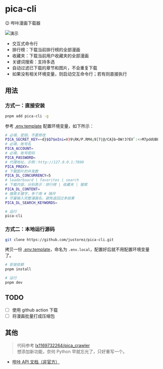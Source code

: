 # pica-cli

😉 哔咔漫画下载器

![演示](https://s2.loli.net/2024/01/29/rhcOo4GBD8kLEqv.gif)

- 交互式命令行
- 排行榜：下载当前排行榜的全部漫画
- 收藏夹：下载当前用户收藏夹的全部漫画
- 关键词搜索：支持多选
- 自动过滤已下载的章节和图片，不会重复下载
- 如果没有相关环境变量，则启动交互命令行；若有则直接执行

## 用法

### 方式一：直接安装

```bash
pnpm add pica-cli -g
```

参考 [.env.template](.env.template) 配置环境变量，如下所示：

```bash
# 必填，密钥，不要修改
PICA_SECRET_KEY=~d}$Q7$eIni=V)9\RK/P.RM4;9[7|@/CA}b~OW!3?EV`:<>M7pddUBL5n|0/*Cn
# 必填，账号名
PICA_ACCOUNT=
# 必填，账号密码
PICA_PASSWORD=
# 代理地址，示例：http://127.0.0.1:7890
PICA_PROXY=
# 下载图片的并发数
PICA_DL_CONCURRENCY=5
# leaderboard | favorites | search
# 下载内容，分别表示：排行榜 | 收藏夹 | 搜索
PICA_DL_CONTENT=
# 搜索关键字，多个用 # 隔开
# 尽量输入完整漫画名，避免返回过多结果
PICA_DL_SEARCH_KEYWORDS=
```

```bash
# 运行
pica-cli
```

### 方式二：本地运行源码

```bash
git clone https://github.com/justorez/pica-cli.git
```

拷贝一份 [.env.template](.env.template)，命名为 `.env.local`，配置好后就不用配置环境变量了。

```bash
# 安装依赖
pnpm install

# 运行
pnpm dev
```

## TODO

- [ ] 使用 github action 下载
- [ ] 将漫画批量打成压缩包

## 其他

> 代码参考 [lx1169732264/pica_crawler](https://github.com/lx1169732264/pica_crawler)<br>
> 想添加新功能，奈何 Python 早就忘光了，只好重写一个。

- [哔咔 API 文档（非官方）](https://www.apifox.cn/apidoc/shared-44da213e-98f7-4587-a75e-db998ed067ad/doc-1034189)
